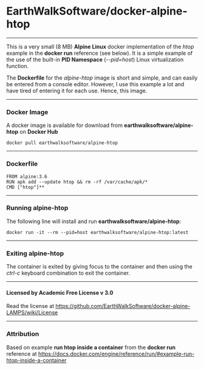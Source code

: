 # EarthWalkSoftware/docker-alpine-htop
--------------------- 

This is a very small (8 MB) **Alpine Linux** docker implementation of the *htop* example in the **docker run** reference (see below).  It is a simple example of the use of the built-in **PID Namespace** (*--pid=host*) Linux virtualization function.

The **Dockerfile** for the *alpine-htop* image is short and simple, and can easily be entered from a console editor.  However, I use this example a lot and have tired of entering it for each use. Hence, this image.

---------------------
### Docker Image
A docker image is available for download from **earthwalksoftware/alpine-htop** on **Docker Hub**

    docker pull earthwalksoftware/alpine-htop

---------------------

### Dockerfile

    FROM alpine:3.6
    RUN apk add --update htop && rm -rf /var/cache/apk/*
    CMD ["htop"]**

---------------------

### Running alpine-htop
The following line will install and run **earthwalksoftware/alpine-htop**:

    docker run -it --rm --pid=host earthwalksoftware/alpine-htop:latest 

---------------------

### Exiting alpine-htop
The container is exited by giving focus to the container and then using the *ctrl-c* keyboard combination to exit the container. 

***
#### Licensed by Academic Free License v 3.0
Read the license at https://github.com/EarthWalkSoftware/docker-alpine-LAMPS/wiki/License

---------------------

### Attribution

 Based on example **run htop inside a container** from the **docker run** reference at       https://docs.docker.com/engine/reference/run/#example-run-htop-inside-a-container
